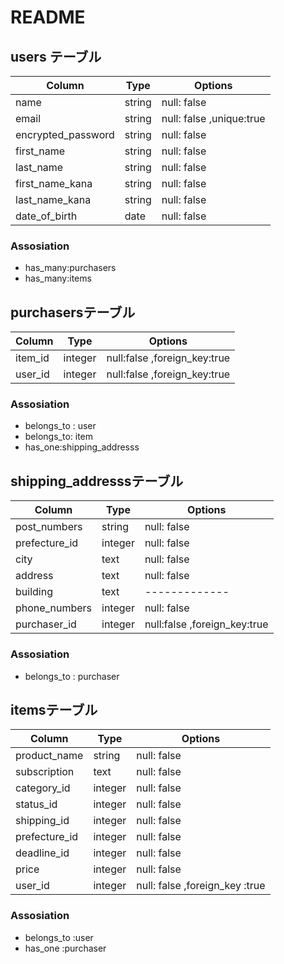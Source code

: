 # README
## users テーブル
| Column            | Type   | Options     |
| ------------------|--------|-------------|
| name              | string | null: false |
| email             | string | null: false ,unique:true|
| encrypted_password| string | null: false |
| first_name        | string | null: false |
| last_name         | string | null: false |
| first_name_kana   | string | null: false |
| last_name_kana    | string | null: false |
| date_of_birth    | date   | null: false |  　　　　　　　 [生年月日]



### Assosiation
- has_many:purchasers
- has_many:items


## purchasersテーブル
| Column            | Type      | Options     |
|-------------------|-----------|-------------|
|item_id            |integer    | null:false ,foreign_key:true| 
|user_id            |integer    | null:false ,foreign_key:true| 


### Assosiation
- belongs_to : user
- belongs_to: item
- has_one:shipping_addresss


## shipping_addresssテーブル
| Column        | Type      | Options     |
| --------------|-----------|-------------|
|post_numbers   | string    | null: false |　　　[郵便番号]
| prefecture_id | integer   | null: false |　　　　　　　[都道府県/発送元]
| city          | text      | null: false |　　　　　　　[市区町村]
|address        | text      | null: false |　　　　　　　[番地]
| building      | text      |-------------|                [建物]
| phone_numbers | integer   | null: false |　　　     [電話番号]
|purchaser_id   |integer    | null:false ,foreign_key:true| 



### Assosiation
- belongs_to : purchaser




## itemsテーブル
| Column          | Type       | Options     |
|-----------------|------------|-------------|
| product_name    | string     |null: false  |
| subscription    | text       | null: false |　             [商品の説明]
| category_id     | integer    | null: false |　　[商品の詳細/商品のカテゴリー]
| status_id       | integer    | null: false |　　　　　       [商品の状態]
| shipping_id     | integer    | null: false |  　[発送について/配送料の負担]
| prefecture_id   | integer    | null: false |               [発送元]
| deadline_id     | integer    | null: false |　　　　　　　　　[発送までの日数]
| price           | integer    | null: false |　　　　　　　　　[販売価格]
| user_id         | integer    | null: false ,foreign_key :true|


### Assosiation
- belongs_to :user
- has_one :purchaser


